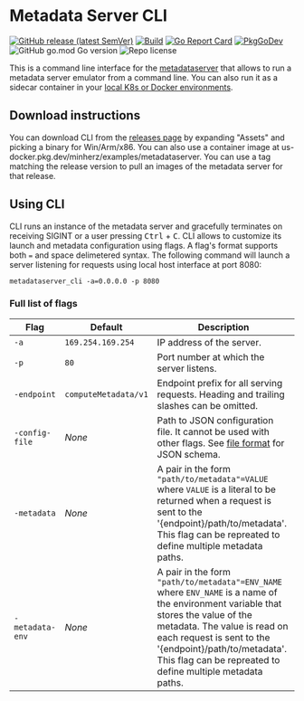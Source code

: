 <!-- markdownlint-disable MD033 -->
# Metadata Server CLI

[![GitHub release (latest SemVer)](https://img.shields.io/github/v/release/minherz/metadataserver_cli)](https://github.com/minherz/metadataserver_cli/releases)
[![Build](https://github.com/minherz/metadataserver_cli/actions/workflows/go.yaml/badge.svg)](https://github.com/minherz/metadataserver_cli/actions/workflows/go.yaml)
[![Go Report Card](https://goreportcard.com/badge/github.com/minherz/metadataserver_cli)](https://goreportcard.com/report/github.com/minherz/metadataserver_cli)
[![PkgGoDev](https://pkg.go.dev/badge/github.com/minherz/metadataserver_cli)](https://pkg.go.dev/github.com/minherz/metadataserver_cli)
![GitHub go.mod Go version](https://img.shields.io/github/go-mod/go-version/minherz/metadataserver_cli?label=go-version)
![Repo license](https://badgen.net/badge/license/Apache%202.0/blue)

This is a command line interface for the [metadataserver](https://github.com/minherz/metadataserver) that allows to run a metadata server emulator from a command line.
You can also run it as a sidecar container in your [local K8s or Docker environments](http://about).

## Download instructions

You can download CLI from the [releases page](https://github.com/minherz/metadataserver/releases) by expanding "Assets" and picking a binary for Win/Arm/x86.
You can also use a container image at us-docker.pkg.dev/minherz/examples/metadataserver. You can use a tag matching the release version to pull an images of the metadata server for that release.

## Using CLI

CLI runs an instance of the metadata server and gracefully terminates on receiving SIGINT or a user pressing <kbd>Ctrl</kbd> + <kbd>C</kbd>.
CLI allows to customize its launch and metadata configuration using flags. A flag's format supports both `=` and space delimetered syntax.
The following command will launch a server listening for requests using local host interface at port 8080:

```console
metadataserver_cli -a=0.0.0.0 -p 8080
```

### Full list of flags

| Flag | Default | Description |
| ---- | ------- | ----------- |
| `-a` | `169.254.169.254` | IP address of the server. |
| `-p` | `80` | Port number at which the server listens. |
| `-endpoint` | `computeMetadata/v1` | Endpoint prefix for all serving requests. Heading and trailing slashes can be omitted. |
| `-config-file` | _None_ | Path to JSON configuration file. It cannot be used with other flags. See [file format](https://github.com/minherz/metadataserver#custom-configuration) for JSON schema. |
| `-metadata` | _None_ | A pair in the form `"path/to/metadata"=VALUE` where `VALUE` is a literal to be returned when a request is sent to the '{endpoint}/path/to/metadata'. This flag can be repreated to define multiple metadata paths. |
| `-metadata-env` | _None_ | A pair in the form `"path/to/metadata"=ENV_NAME` where `ENV_NAME` is a name of the environment variable that stores the value of the metadata. The value is read on each request is sent to the '{endpoint}/path/to/metadata'. This flag can be repreated to define multiple metadata paths. |
